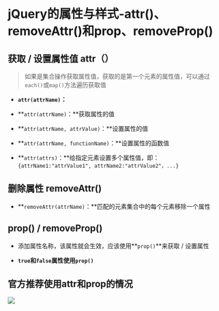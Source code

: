 # jQuery的属性与样式-attr()、removeAttr()和prop、removeProp()

## 获取 / 设置属性值 attr（）

> 如果是集合操作获取属性值，获取的是第一个元素的属性值，可以通过`each()`或`map()`方法遍历获取值
 
* **`attr(attrName)`：**

* **`attr(attrName)`：**获取属性的值

* **`attr(attrName, attrValue)`：**设置属性的值

* **`attr(attrName, functionName)`：**设置属性的函数值

* **`attr(attrs)`：**给指定元素设置多个属性值，即：`{attrName1:"attrValue1", attrName2:"attrValue2"，...}`

## 删除属性 removeAttr()

* **`removeAttr(attrName)`：**匹配的元素集合中的每个元素移除一个属性

## prop() / removeProp()

* 添加属性名称，该属性就会生效，应该使用**`prop()`**来获取 / 设置属性

* **`true`**和**`false`**属性使用**`prop()`**

## 官方推荐使用attr和prop的情况

![](https://i.imgur.com/zqiXDv7.png)